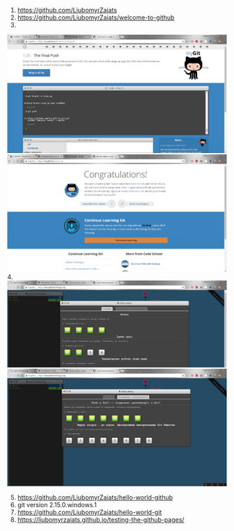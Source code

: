 1. https://github.com/LiubomyrZaiats
2. https://github.com/LiubomyrZaiats/welcome-to-github 
3. 
![](https://github.com/LiubomyrZaiats/homework1/blob/gh-pages/github1.JPG)
![](https://github.com/LiubomyrZaiats/homework1/blob/gh-pages/github2.JPG)
4. ![](https://github.com/LiubomyrZaiats/homework1/blob/gh-pages/vcs_4a.JPG)
   ![](https://github.com/LiubomyrZaiats/homework1/blob/gh-pages/vcs_4b.JPG)

5. https://github.com/LiubomyrZaiats/hello-world-github 
6. git version 2.15.0.windows.1
7. https://github.com/LiubomyrZaiats/hello-world-git 
8. https://liubomyrzaiats.github.io/testing-the-github-pages/ 
